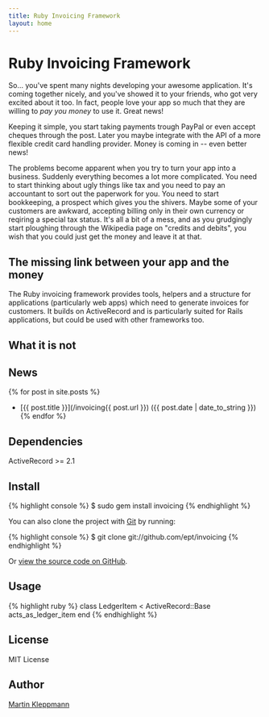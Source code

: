 ```yaml
---
title: Ruby Invoicing Framework
layout: home
---
```


Ruby Invoicing Framework
========================

So... you've spent many nights developing your awesome application. It's coming
together nicely, and you've showed it to your friends, who got very excited about it
too. In fact, people love your app so much that they are willing to *pay you money*
to use it. Great news!

Keeping it simple, you start taking payments trough PayPal or even accept cheques
through the post. Later you maybe integrate with the API of a more flexible credit
card handling provider. Money is coming in -- even better news!

The problems become apparent when you try to turn your app into a business. Suddenly
everything becomes a lot more complicated. You need to start thinking about ugly
things like tax and you need to pay an accountant to sort out the paperwork for you.
You need to start bookkeeping, a prospect which gives you the shivers. Maybe some of
your customers are awkward, accepting billing only in their own currency or reqiring
a special tax status. It's all a bit of a mess, and as you grudgingly start
ploughing through the Wikipedia page on "credits and debits", you wish that you
could just get the money and leave it at that.


The missing link between your app and the money
-----------------------------------------------

The Ruby invoicing framework provides tools, helpers and a structure for
applications (particularly web apps) which need to generate invoices for
customers. It builds on ActiveRecord and is particularly suited for Rails
applications, but could be used with other frameworks too.


What it is not
--------------

News
----

{% for post in site.posts %}
* [{{ post.title }}](/invoicing{{ post.url }}) ({{ post.date | date_to_string }})
{% endfor %}

Dependencies
------------

ActiveRecord >= 2.1

Install
-------

{% highlight console %}
$ sudo gem install invoicing
{% endhighlight %}

You can also clone the project with [Git](http://git-scm.com) by running:

{% highlight console %}
$ git clone git://github.com/ept/invoicing
{% endhighlight %}

Or [view the source code on GitHub](http://github.com/ept/invoicing).

Usage
-----

{% highlight ruby %}
class LedgerItem < ActiveRecord::Base
  acts_as_ledger_item
end
{% endhighlight %}


License
-------

MIT License

Author
------

[Martin Kleppmann](http://github.com/ept)

